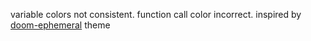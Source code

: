 variable colors not consistent.
function call color incorrect.
inspired by [doom-ephemeral](https://github.com/doomemacs/themes/blob/master/themes/doom-ephemeral-theme.el) theme
